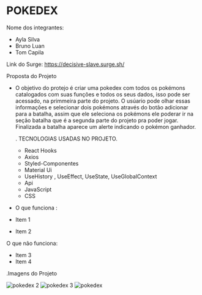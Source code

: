 # POKEDEX

Nome dos integrantes: 
- Ayla Silva
- Bruno Luan
- Tom Capila

Link do Surge: https://decisive-slave.surge.sh/

Proposta do Projeto 
- O objetivo do protejo é criar uma pokedex com todos os pokémons catalogados com suas funções e todos os seus dados, isso pode ser acessado,
  na primmeira parte do projeto.
  O usúario pode olhar essas informações e selecionar dois pokémons através do botão adicionar para a batalha, assim que ele seleciona os pokémons
  ele poderar ir na seção batalha que é a segunda parte do projeto pra poder jogar. 
  Finalizada a batalha aparece um alerte indicando o pokémon ganhador. 
  
  
  . TECNOLOGIAS USADAS NO PROJETO.
   - React Hooks 
   - Axios
   - Styled-Componentes 
   - Material Ui
   - UseHistory , UseEffect, UseState, UseGlobalContext
   - Api 
   - JavaScript 
   - CSS
  
- O que funciona : 
- Item 1
- Item 2

O que não funciona: 
- Item 3
- Item 4

.Imagens do Projeto 

![pokedex 2 ](https://user-images.githubusercontent.com/86736303/159168660-2f7c3fdf-eb4f-47e4-865e-f9ef42bed391.png)
![pokedex 3 ](https://user-images.githubusercontent.com/86736303/159168663-eab70fd5-95a7-4eec-94ab-c861d479e2cb.png)
![pokedex](https://user-images.githubusercontent.com/86736303/159168664-b40b7615-d894-452c-84c7-2eab86353bbd.png)

